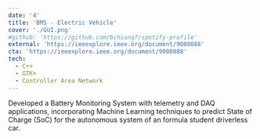 ```yaml
---
date: '4'
title: 'BMS - Electric Vehicle'
cover: './GUI.png'
#github: 'https://github.com/bchiang7/spotify-profile'
external: 'https://ieeexplore.ieee.org/document/9008088'
cta: 'https://ieeexplore.ieee.org/document/9008088'
tech:
  - C++
  - GTK+
  - Controller Area Network
---
```


Developed a Battery Monitoring System with telemetry and DAQ applications, incorporating Machine Learning techniques
to predict State of Charge (SoC) for the autonomous system of an formula student driverless car.
<!-- A custom Battery Management System was designed and developed end to end. This involves the pcb designing, cell data logging and telemetry. The system/cells data is wirelessly transferred using a CAN protocol to a PC using BeagleBone black processor where a real time GUI using GTK+ dashboard is created to display all the cell statistics and their criticality statuses.  -->
